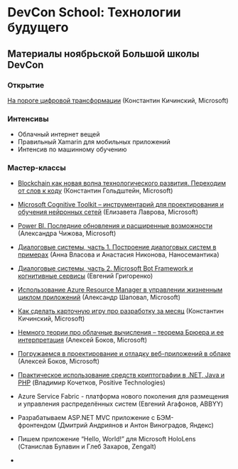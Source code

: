 # DevCon School: Технологии будущего

## Материалы ноябрьской Большой школы DevCon
### Открытие
[На пороге цифровой трансформации](https://github.com/evangelism/DevCon-School/blob/master/Big%20November%20School/Openning/%D0%9D%D0%B0%20%D0%BF%D0%BE%D1%80%D0%BE%D0%B3%D0%B5%20%D1%86%D0%B8%D1%84%D1%80%D0%BE%D0%B2%D0%BE%D0%B9%20%D1%82%D1%80%D0%B0%D0%BD%D1%81%D1%84%D0%BE%D1%80%D0%BC%D0%B0%D1%86%D0%B8%D0%B8.pdf) (Константин Кичинский, Microsoft)
### Интенсивы
* Облачный интернет вещей           
* Правильный Xamarin для мобильных приложений
* Интенсив по машинному обучению 
### Мастер-классы
* [Blockchain как новая волна технологического развития. Переходим от слов к коду](https://github.com/evangelism/DevCon-School/blob/master/Big%20November%20School/Master%20Classes/Blockchain%20%D0%BA%D0%B0%D0%BA%20%D0%BD%D0%BE%D0%B2%D0%B0%D1%8F%20%D0%B2%D0%BE%D0%BB%D0%BD%D0%B0%20%D1%82%D0%B5%D1%85%D0%BD%D0%BE%D0%BB%D0%BE%D0%B3%D0%B8%D1%87%D0%B5%D1%81%D0%BA%D0%BE%D0%B3%D0%BE%20%D1%80%D0%B0%D0%B7%D0%B2%D0%B8%D1%82%D0%B8%D1%8F.%20%D0%9F%D0%B5%D1%80%D0%B5%D1%85%D0%BE%D0%B4%D0%B8%D0%BC%20%D0%BE%D1%82%20%D1%81%D0%BB%D0%BE%D0%B2%20%D0%BA%20%D0%BA%D0%BE%D0%B4%D1%83.pdf) (Константин Гольдштейн, Microsoft)
* [Microsoft Cognitive Toolkit – инструментарий для проектирования и обучения нейронных сетей](https://github.com/evangelism/DevCon-School/blob/master/Big%20November%20School/Master%20Classes/Microsoft%20Cognitive%20Toolkit%20%E2%80%93%20%D0%B8%D0%BD%D1%81%D1%82%D1%80%D1%83%D0%BC%D0%B5%D0%BD%D1%82%D0%B0%D1%80%D0%B8%D0%B9%20%D0%B4%D0%BB%D1%8F%20%D0%BF%D1%80%D0%BE%D0%B5%D0%BA%D1%82%D0%B8%D1%80%D0%BE%D0%B2%D0%B0%D0%BD%D0%B8%D1%8F%20%D0%B8%20%D0%BE%D0%B1%D1%83%D1%87%D0%B5%D0%BD%D0%B8%D1%8F%20%D0%BD%D0%B5%D0%B9%D1%80%D0%BE%D0%BD%D0%BD%D1%8B%D1%85%20%D1%81%D0%B5%D1%82%D0%B5%D0%B9.pdf) (Елизавета Лаврова, Microsoft)
* [Power BI. Последние обновления и расширенные возможности](https://github.com/evangelism/DevCon-School/blob/master/Big%20November%20School/Master%20Classes/Power%20BI.%20%D0%9F%D0%BE%D1%81%D0%BB%D0%B5%D0%B4%D0%BD%D0%B8%D0%B5%20%D0%BE%D0%B1%D0%BD%D0%BE%D0%B2%D0%BB%D0%B5%D0%BD%D0%B8%D1%8F%20%D0%B8%20%D1%80%D0%B0%D1%81%D1%88%D0%B8%D1%80%D0%B5%D0%BD%D0%BD%D1%8B%D0%B5%20%D0%B2%D0%BE%D0%B7%D0%BC%D0%BE%D0%B6%D0%BD%D0%BE%D1%81%D1%82%D0%B8.pdf) (Александра Чижова, Microsoft)
* [Диалоговые системы, часть 1. Построение диалоговых систем в примерах](https://github.com/evangelism/DevCon-School/blob/master/Big%20November%20School/Master%20Classes/%D0%94%D0%B8%D0%B0%D0%BB%D0%BE%D0%B3%D0%BE%D0%B2%D1%8B%D0%B5%20%D1%81%D0%B8%D1%81%D1%82%D0%B5%D0%BC%D1%8B%2C%20%D1%87%D0%B0%D1%81%D1%82%D1%8C%201.%20%D0%9F%D0%BE%D1%81%D1%82%D1%80%D0%BE%D0%B5%D0%BD%D0%B8%D0%B5%20%D0%B4%D0%B8%D0%B0%D0%BB%D0%BE%D0%B3%D0%BE%D0%B2%D1%8B%D1%85%20%D1%81%D0%B8%D1%81%D1%82%D0%B5%D0%BC%20%D0%B2%20%D0%BF%D1%80%D0%B8%D0%BC%D0%B5%D1%80%D0%B0%D1%85.pdf) (Анна Власова и Анастасия Никонова, Наносемантика)
* [Диалоговые системы, часть 2. Microsoft Bot Framework и когнитивные сервисы](https://github.com/evangelism/DevCon-School/blob/master/Big%20November%20School/Master%20Classes/%D0%94%D0%B8%D0%B0%D0%BB%D0%BE%D0%B3%D0%BE%D0%B2%D1%8B%D0%B5%20%D1%81%D0%B8%D1%81%D1%82%D0%B5%D0%BC%D1%8B%2C%20%D1%87%D0%B0%D1%81%D1%82%D1%8C%202.%20Microsoft%20Bot%20Framework%20%D0%B8%20%D0%BA%D0%BE%D0%B3%D0%BD%D0%B8%D1%82%D0%B8%D0%B2%D0%BD%D1%8B%D0%B5%20%D1%81%D0%B5%D1%80%D0%B2%D0%B8%D1%81%D1%8B.pdf) (Евгений Григоренко)
* [Использование Azure Resource Manager в управлении жизненным циклом приложений](https://github.com/evangelism/DevCon-School/blob/master/Big%20November%20School/Master%20Classes/%D0%98%D1%81%D0%BF%D0%BE%D0%BB%D1%8C%D0%B7%D0%BE%D0%B2%D0%B0%D0%BD%D0%B8%D0%B5%20Azure%20Resource%20Manager%20%D0%B2%20%D1%83%D0%BF%D1%80%D0%B0%D0%B2%D0%BB%D0%B5%D0%BD%D0%B8%D0%B8%20%D0%B6%D0%B8%D0%B7%D0%BD%D0%B5%D0%BD%D0%BD%D1%8B%D0%BC%20%D1%86%D0%B8%D0%BA%D0%BB%D0%BE%D0%BC%20%D0%BF%D1%80%D0%B8%D0%BB%D0%BE%D0%B6%D0%B5%D0%BD%D0%B8%D0%B9%20.pdf) (Александр Шаповал, Microsoft)
* [Как сделать карточную игру про разработку за месяц](https://github.com/evangelism/DevCon-School/blob/master/Big%20November%20School/Master%20Classes/%D0%9A%D0%B0%D0%BA%20%D1%81%D0%B4%D0%B5%D0%BB%D0%B0%D1%82%D1%8C%20%D0%BA%D0%B0%D1%80%D1%82%D0%BE%D1%87%D0%BD%D1%83%D1%8E%20%D0%B8%D0%B3%D1%80%D1%83%20%D0%BF%D1%80%D0%BE%20%D1%80%D0%B0%D0%B7%D1%80%D0%B0%D0%B1%D0%BE%D1%82%D0%BA%D1%83%20%D0%B7%D0%B0%20%D0%BC%D0%B5%D1%81%D1%8F%D1%86.pdf) (Константин Кичинский, Microsoft)
* [Немного теории про облачные вычисления – теорема Брюера и ее интерпретация](https://github.com/evangelism/DevCon-School/blob/master/Big%20November%20School/Master%20Classes/%D0%9D%D0%B5%D0%BC%D0%BD%D0%BE%D0%B3%D0%BE%20%D1%82%D0%B5%D0%BE%D1%80%D0%B8%D0%B8%20%D0%BF%D1%80%D0%BE%20%D0%BE%D0%B1%D0%BB%D0%B0%D1%87%D0%BD%D1%8B%D0%B5%20%D0%B2%D1%8B%D1%87%D0%B8%D1%81%D0%BB%D0%B5%D0%BD%D0%B8%D1%8F%20%E2%80%93%20%D1%82%D0%B5%D0%BE%D1%80%D0%B5%D0%BC%D0%B0%20%D0%91%D1%80%D1%8E%D0%B5%D1%80%D0%B0%20%D0%B8%20%D0%B5%D0%B5%20%D0%B8%D0%BD%D1%82%D0%B5%D1%80%D0%BF%D1%80%D0%B5%D1%82%D0%B0%D1%86%D0%B8%D1%8F.pdf) (Алексей Боков, Microsoft)
* [Погружаемся в проектирование и отладку веб-приложений в облаке](https://github.com/evangelism/DevCon-School/blob/master/Big%20November%20School/Master%20Classes/%D0%9F%D0%BE%D0%B3%D1%80%D1%83%D0%B6%D0%B0%D0%B5%D0%BC%D1%81%D1%8F%20%D0%B2%20%D0%BF%D1%80%D0%BE%D0%B5%D0%BA%D1%82%D0%B8%D1%80%D0%BE%D0%B2%D0%B0%D0%BD%D0%B8%D0%B5%20%D0%B8%20%D0%BE%D1%82%D0%BB%D0%B0%D0%B4%D0%BA%D1%83%20%D0%B2%D0%B5%D0%B1-%D0%BF%D1%80%D0%B8%D0%BB%D0%BE%D0%B6%D0%B5%D0%BD%D0%B8%D0%B9%20%D0%B2%20%D0%BE%D0%B1%D0%BB%D0%B0%D0%BA%D0%B5.pdf) (Алексей Боков, Microsoft)
* [Практическое использование средств криптографии в .NET, Java и PHP](https://github.com/evangelism/DevCon-School/blob/master/Big%20November%20School/Master%20Classes/%D0%9F%D1%80%D0%B0%D0%BA%D1%82%D0%B8%D1%87%D0%B5%D1%81%D0%BA%D0%BE%D0%B5%20%D0%B8%D1%81%D0%BF%D0%BE%D0%BB%D1%8C%D0%B7%D0%BE%D0%B2%D0%B0%D0%BD%D0%B8%D0%B5%20%D1%81%D1%80%D0%B5%D0%B4%D1%81%D1%82%D0%B2%20%D0%BA%D1%80%D0%B8%D0%BF%D1%82%D0%BE%D0%B3%D1%80%D0%B0%D1%84%D0%B8%D0%B8%20%D0%B2%20.NET%2C%20Java%20%D0%B8%20PHP.pdf) (Владимир Кочетков, Positive Technologies)
* Azure Service Fabric - платформа нового поколения для размещения и управления распределённых систем (Евгений Агафонов, ABBYY)
* Разрабатываем ASP.NET MVC приложение с БЭМ-фронтендом (Дмитрий Андриянов и Антон Виноградов, Яндекс)
* Пишем приложение “Hello, World!” для Microsoft HoloLens (Станислав Булавин и Глеб Захаров, Zengalt)     

*    


